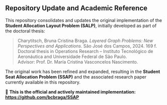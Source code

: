 ## Repository Update and Academic Reference

This repository consolidates and updates the original implementation of the **Student Allocation Layout Problem (SALP)**, initially developed as part of the doctoral thesis:

> Charytitsch, Bruna Cristina Braga. *Layered Graph Problems: New Perspectives and Applications*. São José dos Campos, 2024. 169 f.  
> Doctoral thesis in Operations Research – Instituto Tecnológico de Aeronáutica and Universidade Federal de São Paulo.  
> Advisor: Prof. Dr. María Cristina Vasconcelos Nascimento.

The original work has been refined and expanded, resulting in the **Student Seat Allocation Problem (SSAP)** and the associated research paper currently available in this repository.

🔗 **This is the official and actively maintained implementation:**  
**https://github.com/bcbraga/SSAP**

